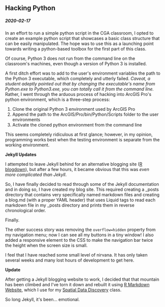 ## Hacking Python
##### 2020-02-17

In an effort to run a simple python script in the CGA classroom, I opted to create an example python script that showcases a basic class structure that can be easily manipulated.
The hope was to use this as a launching point towards writing a python-based toolbox for the first part of this class.

Of course, Python 3 does not run from the command line on the classroom's machines, even though a version of Python 3 is installed.

A first ditch effort was to add to the user's environment variables the path to the Python 3 executable, which completely and utterly failed.
*Caveat, a student adeptly pointed out that by changing the executable's name from Python.exe to Python3.exe, you can totally call it from the command line.*
Rather, I went through the arduous process of hacking into ArcGIS Pro's python environment, which is a three-step process:

1. Clone the original Python 3 environment used by ArcGIS Pro
2. Append the path to the ArcGIS/Pro/bin/Python/Scripts folder to the user environments
3. Activate the cloned python environment from the command line

This seems completely ridiculous at first glance; however, in my opinion, programming works best when the testing environment is separate from the working environment.

**Jekyll Updates**

I attempted to leave Jekyll behind for an alternative blogging site ([R blogdown](https://bookdown.org/yihui/blogdown/)), but after a few hours, it became obvious that this was *even more complicated than Jekyll*.

So, I have finally decided to read through some of the Jekyll documentation and in doing so, I have created my blog site.
This required creating a \_posts directory that contains very specifically named markdown files and creating a blog.md (with a proper YAML header) that uses Liquid tags to read each markdown file in my \_posts directory and prints them in reverse chronological order.

Finally.

The other success story was removing the `overflow=hidden` property from my navigation menu; now I can see all my buttons in a tiny window!
I also added a responsive element to the CSS to make the navigation bar twice the height when the screen size is small.

I feel that I have reached some small level of nirvana.
It has only taken several weeks and many lost hours of development to get here.

**Update**

After getting a Jekyll blogging website to work, I decided that that mountain has been climbed and I've torn it down and rebuilt it using [R Markdown Website](https://rmarkdown.rstudio.com/lesson-13.html), which I use for my [Spatial Data Discovery](https://spatial-data-discovery.github.io/) class.

So long Jekyll, it's been... emotional.
